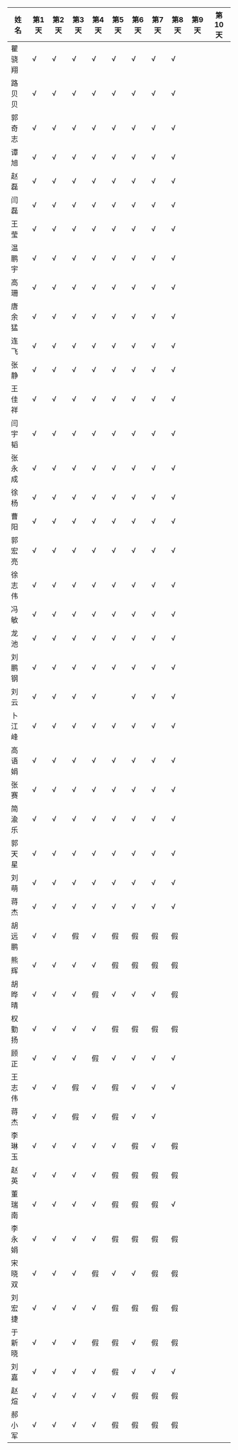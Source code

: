 |姓名| 第1天|第2天|第3天|第4天|第5天|第6天|第7天|第8天|第9天|第10天|
|----|----|----|----|----|----|----|----|----|----|----|
|瞿骁翔|√|√|√|√|√|√|√|√|||
|路贝贝|√|√|√|√|√|√|√|√|||
|郭奇志|√|√|√|√|√|√|√|√|||
|谭旭|√|√|√|√|√|√|√|√|||
|赵磊|√|√|√|√|√|√|√|√|||
|闫磊|√|√|√|√|√|√|√|√|||
|王莹|√|√|√|√|√|√|√|√|||
|温鹏宇|√|√|√|√|√|√|√|√|||
|高珊|√|√|√|√|√|√|√|√|||
|唐余猛|√|√|√|√|√|√|√|√|||
|连飞|√|√|√|√|√|√|√|√|||
|张静|√|√|√|√|√|√|√|√|||
|王佳祥|√|√|√|√|√|√|√|√|||
|闫宇韬|√|√|√|√|√|√|√|√|||
|张永成|√|√|√|√|√|√|√|√|||
|徐杨|√|√|√|√|√|√|√|√|||
|曹阳|√|√|√|√|√|√|√|√|||
|郭宏亮|√|√|√|√|√|√|√|√|||
|徐志伟|√|√|√|√|√|√|√|√|||
|冯敏|√|√|√|√|√|√|√|√|||
|龙池|√|√|√|√|√|√|√|√|||
|刘鹏钢|√|√|√|√|√|√|√|√|||
|刘云|√|√|√|√||√|√|√|||
|卜江峰|√|√|√|√|√|√|√|√|||
|高语娟|√|√|√|√|√|√|√|√|||
|张赛|√|√|√|√|√|√|√|√|||
|简渝乐|√|√|√|√|√|√|√|√|||
|郭天星|√|√|√|√|√|√|√|√|||
|刘萌|√|√|√|√|√|√|√|√|||
|蒋杰|√|√|√|√|√|√|√|√|||
|胡远鹏|√|√|假|√|假|假|假|假|||
|熊辉|√|√|√|√|假|假|假|假||
|胡晔晴|√|√|√|假|√|√|√|假|||
|权勤扬|√|√|√|√|假|假|假|假|||
|顾正|√|√|√|假|√|√|√|√|||
|王志伟|√|√|假|√|假|√|√|√|||
|蒋杰|√|√|假|√|假|√|√||||
|李琳玉|√|√|√|√|√|假|√|假|||
|赵英|√|√|√|√|假|假|假|假|||
|董瑞南|√|√|√|√|假|假|假|√|||
|李永娟|√|√|√|√|假|假|假|假|||
|宋晓双|√|√|√|假|√|√|假|假|||
|刘宏捷|√|√|√|√|假|假|假|假|||
|于新晓|√|√|√|假|假|√|假|假|||
|刘嘉|√|√|√|√|假|√|√|√|||
|赵煊|√|√|√|√|√|假|假|假|||
|郝小军|√|√|√|√|假|假|假|假|||

